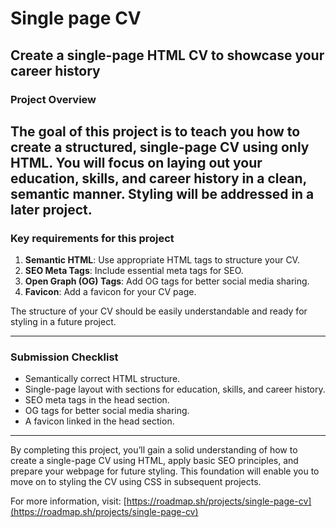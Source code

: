# Single page CV
## Create a single-page HTML CV to showcase your career history
### Project Overview

The goal of this project is to teach you how to create a structured, single-page CV using only HTML. You will focus on laying out your education, skills, and career history in a clean, semantic manner. Styling will be addressed in a later project.
---
### Key requirements for this project
1. **Semantic HTML**: Use appropriate HTML tags to structure your CV.
2. **SEO Meta Tags**: Include essential meta tags for SEO.
3. **Open Graph (OG) Tags**: Add OG tags for better social media sharing.
4. **Favicon**: Add a favicon for your CV page.

The structure of your CV should be easily understandable and ready for styling in a future project.

---
### Submission Checklist 
- Semantically correct HTML structure.
- Single-page layout with sections for education, skills, and career history.
- SEO meta tags in the head section.
- OG tags for better social media sharing.
- A favicon linked in the head section.

---
By completing this project, you’ll gain a solid understanding of how to create a single-page CV using HTML, apply basic SEO principles, and prepare your webpage for future styling. This foundation will enable you to move on to styling the CV using CSS in subsequent projects.

For more information, visit: [https://roadmap.sh/projects/single-page-cv](https://roadmap.sh/projects/single-page-cv)
